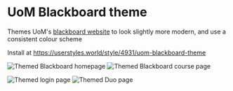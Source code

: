 # UoM Blackboard theme

Themes UoM's [blackboard website](https://online.manchester.ac.uk/) to look slightly more modern, and use a consistent colour scheme

Install at https://userstyles.world/style/4931/uom-blackboard-theme

![Themed Blackboard homepage](https://user-images.githubusercontent.com/21128619/227395519-39bc7af5-0834-4a1a-9482-06c3920992a2.png)
![Themed Blackboard course page](https://user-images.githubusercontent.com/21128619/227395623-d55703d5-033a-40bc-b84d-0ef31f2bcbf8.png)

![Themed login page](https://user-images.githubusercontent.com/21128619/227400807-22f27f45-a7b7-479e-a5d6-2bbf80a5435b.png)
![Themed Duo page](https://user-images.githubusercontent.com/21128619/227402147-2c82fce1-3af0-46be-ad62-411f22e5d56a.png)

